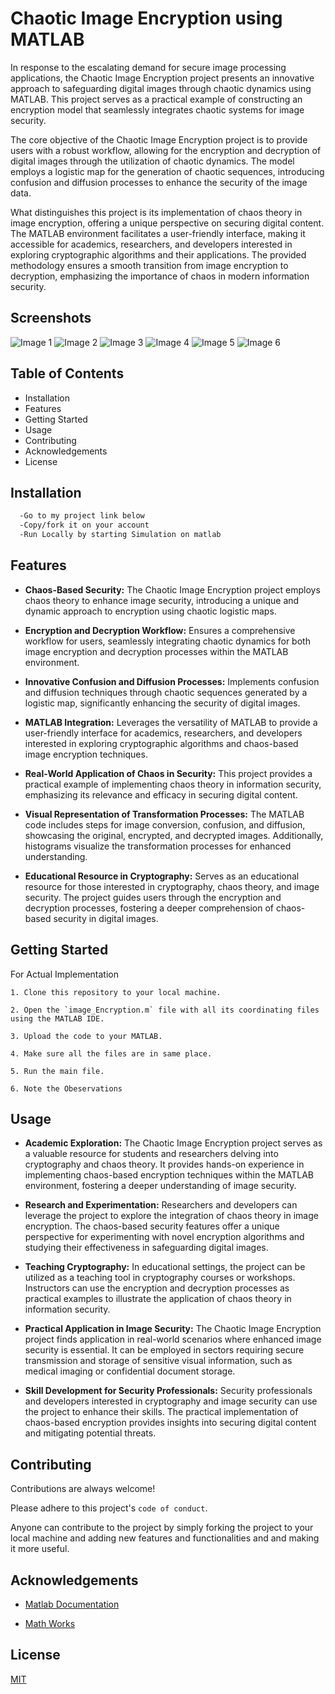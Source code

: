 
# Chaotic Image Encryption using MATLAB

In response to the escalating demand for secure image processing applications, the Chaotic Image Encryption project presents an innovative approach to safeguarding digital images through chaotic dynamics using MATLAB. This project serves as a practical example of constructing an encryption model that seamlessly integrates chaotic systems for image security.

The core objective of the Chaotic Image Encryption project is to provide users with a robust workflow, allowing for the encryption and decryption of digital images through the utilization of chaotic dynamics. The model employs a logistic map for the generation of chaotic sequences, introducing confusion and diffusion processes to enhance the security of the image data.

What distinguishes this project is its implementation of chaos theory in image encryption, offering a unique perspective on securing digital content. The MATLAB environment facilitates a user-friendly interface, making it accessible for academics, researchers, and developers interested in exploring cryptographic algorithms and their applications. The provided methodology ensures a smooth transition from image encryption to decryption, emphasizing the importance of chaos in modern information security.

## Screenshots
![Image 1](URL_for_Image_1) ![Image 2](URL_for_Image_2)
![Image 3](URL_for_Image_3) ![Image 4](URL_for_Image_4)
![Image 5](URL_for_Image_5) ![Image 6](URL_for_Image_6)


## Table of Contents

- Installation
- Features
- Getting Started
- Usage
- Contributing
- Acknowledgements
- License
## Installation

```bash
  -Go to my project link below
  -Copy/fork it on your account
  -Run Locally by starting Simulation on matlab
```
    
## Features
- **Chaos-Based Security:** The Chaotic Image Encryption project employs chaos theory to enhance image security, introducing a unique and dynamic approach to encryption using chaotic logistic maps.

- **Encryption and Decryption Workflow:** Ensures a comprehensive workflow for users, seamlessly integrating chaotic dynamics for both image encryption and decryption processes within the MATLAB environment.

- **Innovative Confusion and Diffusion Processes:** Implements confusion and diffusion techniques through chaotic sequences generated by a logistic map, significantly enhancing the security of digital images.

- **MATLAB Integration:** Leverages the versatility of MATLAB to provide a user-friendly interface for academics, researchers, and developers interested in exploring cryptographic algorithms and chaos-based image encryption techniques.

- **Real-World Application of Chaos in Security:** This project provides a practical example of implementing chaos theory in information security, emphasizing its relevance and efficacy in securing digital content.

- **Visual Representation of Transformation Processes:** The MATLAB code includes steps for image conversion, confusion, and diffusion, showcasing the original, encrypted, and decrypted images. Additionally, histograms visualize the transformation processes for enhanced understanding.

- **Educational Resource in Cryptography:** Serves as an educational resource for those interested in cryptography, chaos theory, and image security. The project guides users through the encryption and decryption processes, fostering a deeper comprehension of chaos-based security in digital images.
## Getting Started

For Actual Implementation

    1. Clone this repository to your local machine.

    2. Open the `image_Encryption.m` file with all its coordinating files using the MATLAB IDE.

    3. Upload the code to your MATLAB.

    4. Make sure all the files are in same place.

    5. Run the main file.

    6. Note the Obeservations
## Usage

- **Academic Exploration:** The Chaotic Image Encryption project serves as a valuable resource for students and researchers delving into cryptography and chaos theory. It provides hands-on experience in implementing chaos-based encryption techniques within the MATLAB environment, fostering a deeper understanding of image security.

- **Research and Experimentation:** Researchers and developers can leverage the project to explore the integration of chaos theory in image encryption. The chaos-based security features offer a unique perspective for experimenting with novel encryption algorithms and studying their effectiveness in safeguarding digital images.

- **Teaching Cryptography:** In educational settings, the project can be utilized as a teaching tool in cryptography courses or workshops. Instructors can use the encryption and decryption processes as practical examples to illustrate the application of chaos theory in information security.

- **Practical Application in Image Security:** The Chaotic Image Encryption project finds application in real-world scenarios where enhanced image security is essential. It can be employed in sectors requiring secure transmission and storage of sensitive visual information, such as medical imaging or confidential document storage.

- **Skill Development for Security Professionals:** Security professionals and developers interested in cryptography and image security can use the project to enhance their skills. The practical implementation of chaos-based encryption provides insights into securing digital content and mitigating potential threats.

## Contributing

Contributions are always welcome!

Please adhere to this project's `code of conduct`.

Anyone can contribute to the project by simply forking the project to your local machine and adding new features and functionalities and and making it more useful.

## Acknowledgements

 - [Matlab Documentation](https://in.mathworks.com/help/matlab/)

- [Math Works](https://in.mathworks.com/matlabcentral/fileexchange/107175-image-encryption-and-decryption-using-aes)


## License

[MIT](https://choosealicense.com/licenses/mit/)

